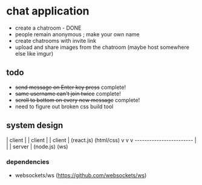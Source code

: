 # chat application

* create a chatroom - DONE
* people remain anonymous ; make your own name
* create chatrooms with invite link
* upload and share images from the chatroom (maybe host somewhere else like imgur)
<!-- * end goal: e2e encryption -->

## todo

* ~~send message on Enter key press~~ complete!
* ~~same username can't join twice~~ complete!
* ~~scroll to bottom on every new message~~ complete!
* need to figure out broken css build tool

## system design

| client |    | client |    | client | (react.js) (html/css)
     v             v            v
        ------------------------
                    |
                    |
                | server | (node.js) (ws)

### dependencies

* websockets/ws (https://github.com/websockets/ws)